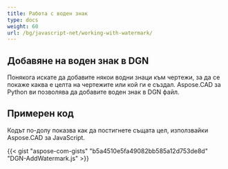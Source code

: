 ```yaml
---
title: Работа с воден знак
type: docs
weight: 60
url: /bg/javascript-net/working-with-watermark/
---
```


## **Добавяне на воден знак в DGN**

Понякога искате да добавите някои водни знаци към чертежи, за да се покаже каква е целта на чертежите или кой ги е създал. Aspose.CAD за Python ви позволява да добавите воден знак в DGN файл.

## Примерен код

Кодът по-долу показва как да постигнете същата цел, използвайки Aspose.CAD за JavaScript.

{{< gist "aspose-com-gists" "b5a4510e5fa49082bb585a12d753de8d" "DGN-AddWatermark.js" >}}

